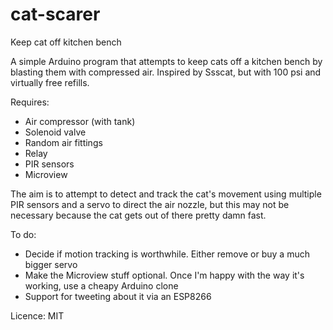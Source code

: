 # cat-scarer
Keep cat off kitchen bench

A simple Arduino program that attempts to keep cats off a kitchen bench by blasting them with compressed air.
Inspired by Ssscat, but with 100 psi and virtually free refills.

Requires:

- Air compressor (with tank)
- Solenoid valve
- Random air fittings
- Relay
- PIR sensors
- Microview

The aim is to attempt to detect and track the cat's movement using multiple PIR sensors and a servo to
direct the air nozzle, but this may not be necessary because the cat gets out of there pretty damn fast.

To do:

- Decide if motion tracking is worthwhile. Either remove or buy a much bigger servo
- Make the Microview stuff optional. Once I'm happy with the way it's working, use a cheapy Arduino clone
- Support for tweeting about it via an ESP8266


Licence: MIT
